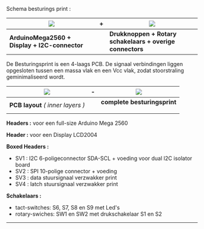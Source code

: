 
Schema besturings print :

<a href= "https://github.com/costonisp/Meetzender/blob/master/documentation/besturing_print/DisplayArduinoMega1.pdf"><img src= "https://github.com/costonisp/Meetzender/blob/master/documentation/besturing_print/DisplayArduinoMega1TN.jpg"></a> | **+** | <a href= "https://github.com/costonisp/Meetzender/blob/master/documentation/besturing_print/DisplayArduinoMega2.pdf"><img src= "https://github.com/costonisp/Meetzender/blob/master/documentation/besturing_print/DisplayArduinoMega2TN.jpg" ></a>
--------------------------------------------- | --- |  --------------------------------------------
**ArduinoMega2560 + Display + I2C-connector** |  | **Drukknoppen + Rotary schakelaars + overige connectors**
<p>
De Besturingsprint is een 4-laags PCB. 
De signaal verbindingen liggen opgesloten tussen een massa vlak en een Vcc vlak, zodat stoorstraling geminimaliseerd wordt.
  
<a href= "https://github.com/costonisp/Meetzender/blob/master/documentation/besturing_print/DisplayArduinoBoard.pdf">           <img src="https://github.com/costonisp/Meetzender/blob/master/documentation/besturing_print/DisplayArduinoBrdTN.jpg"></a> |**-** | <a href= "https://github.com/costonisp/Meetzender/blob/master/documentation/besturing_print/DisplayArduino.jpg">           <img src="https://github.com/costonisp/Meetzender/blob/master/documentation/besturing_print/DisplayArduinoTN.jpg"></a>
--------------------------------------------- | --- | ---------------------------------------------------
  **PCB layout** *( inner layers )* | |   **complete besturingsprint**<p>
  
**Headers :** voor een full-size Arduino Mega 2560

**Header  :** voor een Display LCD2004

**Boxed Headers :**
<ul>
  <li> SV1 : I2C 6-poligeconnector SDA-SCL + voeding voor dual I2C isolator board  </li>
  <li> SV2 : SPI 10-polige connector + voeding  </li>
  <li> SV3 : data stuursignaal verzwakker print </li>
  <li> SV4 : latch stuursignaal verzwakker print </li>
</ul>

**Schakelaars :**
<ul>
    <li> tact-switches:  S6, S7, S8 en S9  met Led's </li>
    <li> rotary-swiches: SW1 en SW2  met drukschakelaar S1 en S2 </li>
</ul>
<hr>
